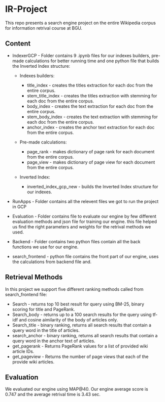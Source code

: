 # IR-Project

This repo presents a search engine project on the entire Wikipedia corpus for information retrival course at BGU.

## Content

- IndexerGCP - Folder contains 9 .ipynb files for our indexes builders, pre-made calculations for better running time and one python file that builds the Inverted Index structure:

  - Indexes builders:

    - title_index - creates the titles extraction for each doc from the entire corpus.
    - stem_title_index - creates the titles extraction with stemming for each doc from the entire corpus.
    - body_index - creates the text extraction for each doc from the entire corpus.
    - stem_body_index - creates the text extraction with stemming for each doc from the entire corpus.
    - anchor_index - creates the anchor text extraction for each doc from the entire corpus.

  - Pre-made calculations:

    - page_rank - makes dictionary of page rank for each document from the entire corpus.
    - page_view - makes dictionary of page view for each document from the entire corpus.

  - Inverted Index:

    - inverted_index_gcp_new - builds the Inverted Index structure for our indexes.

- RunApps - Folder contains all the relevent files we got to run the project in GCP

- Evaluation - Folder contains file to evaluate our engine by few different evaluation methods and json file for training our engine. this file helped us find the right parameters and weights for the retrival methods we used.

- Backend - Folder contains two python files contain all the back functions we use for our engine.

- search_frontend - python file contains the front part of our engine, uses the calculations from backend file and.

## Retrieval Methods

In this project we support five different ranking methods called from search_frontend file:

- Search - returns top 10 best result for query using BM-25, binary scoring for title and PageRank.
- Search_body - returns up to a 100 search results for the query using tf-idf and cosine aimilarity of the body of articles only.
- Search_title - binary ranking, returns all search results that contain a query word in the title of articles.
- search_anchor - binary ranking, returns all search results that contain a query word in the anchor text of articles.
- get_pagerank - Returns PageRank values for a list of provided wiki article IDs.
- get_pageview - Returns the number of page views that each of the provide wiki articles.

## Evaluation

We evaluated our engine using MAP@40. Our engine average score is 0.747 and the average retrival time is 3.43 sec.

